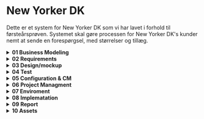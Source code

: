 # New Yorker DK
Dette er et system for New Yorker DK som vi har lavet i forhold til førsteårsprøven. Systemet skal gøre processen for New Yorker DK's kunder nemt at sende en forespørgsel, med størrelser og tillæg. 

<details><summary><strong>01 Business Modeling</strong></summary> <p>
   - Domændemodel
   - Visionsdokument
  </p>
</details>
<details><summary><strong>02 Requirements</strong></summary> <p>
   - Klassediagram
   - Operationscontracts
   - Use case diagram
   - use case
   - Aktivitet diagram
   - FURPS
   - System sekvens diagram
  </p>
</details>
<details><summary><strong>03 Design/mockup</strong></summary> <p>
   - Kontakt os- modal
   - Kontakt os
   - Forside
   - Oversigt
   - Redigering
  </p>
</details>

<details><summary><strong>04 Test</strong></summary> <p>
   - Empty
  </p>
</details>
<details><summary><strong>05 Configuration & CM</strong></summary> <p>
   - Empty
  </p>
</details>
<details><summary><strong>06 Project Managment</strong></summary> <p>
   - Empty
  </p>
</details>
<details><summary><strong>07 Enviroment</strong></summary> <p>
   - empty
  </p>
</details>
<details><summary><strong>08 Implematation</strong></summary> <p>
   - Mobile App
   - CRUD app
  </p>
</details>
<details><summary><strong>09 Report</strong></summary> <p>
   - Anders
      - Crud app afsnit
      - Mission og vision virksomhedsafsnit
      - Use case diagram
      - Versionering
   - Danijel
      - Finansering
      - Forretningsmodel
      - Teknologi Android
      - Teknologi IOS
   - Mike
      - Teknologi Threading
  </p>
</details>
<details><summary><strong>10 Assets</strong></summary> <p>
   - BMC3
   - Website dashboard
  </p>
</details>
